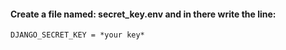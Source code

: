 <h4> Create a file named: secret_key.env and in there write the line: </h4>

```
DJANGO_SECRET_KEY = *your key*
```
